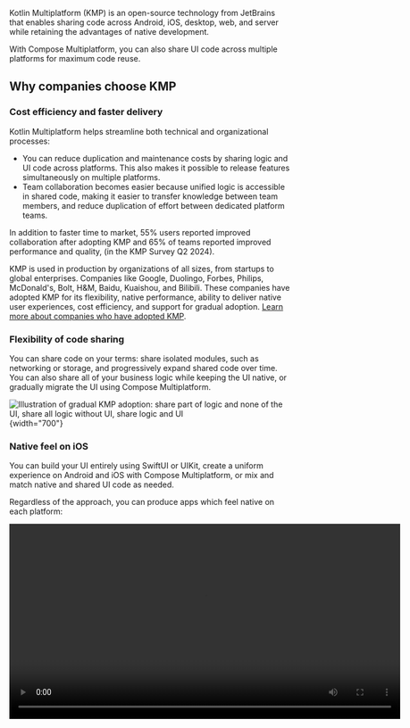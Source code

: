 [//]: # (title: What is Kotlin Multiplatform)

Kotlin Multiplatform (KMP) is an open-source technology from JetBrains that enables sharing code across Android, iOS, desktop,
web, and server while retaining the advantages of native development.

With Compose Multiplatform, you can also share UI code across multiple platforms for maximum code reuse.

## Why companies choose KMP

### Cost efficiency and faster delivery

Kotlin Multiplatform helps streamline both technical and organizational processes:

* You can reduce duplication and maintenance costs by sharing logic and UI code across platforms.
This also makes it possible to release features simultaneously on multiple platforms.
* Team collaboration becomes easier because unified logic is accessible in shared code, making
it easier to transfer knowledge between team members, and reduce duplication of effort between dedicated platform teams.

In addition to faster time to market, <format style="bold,">55%</format> users reported improved collaboration after adopting KMP
and <format style="bold,">65%</format> of teams reported improved performance and quality, (in the KMP Survey Q2 2024).

KMP is used in production by organizations of all sizes, from startups to global enterprises.
Companies like Google, Duolingo, Forbes, Philips, McDonald's, Bolt, H&M, Baidu, Kuaishou, and Bilibili.
These companies have adopted KMP for its flexibility, native performance, ability to deliver native user experiences,
cost efficiency, and support for gradual adoption. [Learn more about companies who have adopted KMP](case-studies.topic).

### Flexibility of code sharing

You can share code on your terms: share isolated modules, such as networking or storage, and progressively
expand shared code over time.
You can also share all of your business logic while keeping the UI native, or gradually migrate the UI
using Compose Multiplatform.

![Illustration of gradual KMP adoption: share part of logic and none of the UI, share all logic without UI, share logic and UI](kmp-graphic.png){width="700"}

### Native feel on iOS

You can build your UI entirely using SwiftUI or UIKit, create a uniform experience on Android and iOS with Compose Multiplatform,
or mix and match native and shared UI code as needed.

Regardless of the approach, you can produce apps which feel native on each platform: 

<video src="https://www.youtube.com/watch?v=LB5a2FRrT94" width="700"/>

### Native performance

Kotlin Multiplatform leverages [Kotlin/Native](https://kotlinlang.org/docs/native-overview.html)
to produce native binaries and access platform APIs directly where virtual machines are undesirable or impossible,
for example, on iOS.

This helps achieve near-native performance while writing platform-agnostic code:

![Graphs showing comparable performance of Compose Multiplatform and SwiftUI on iOS on iPhone 13 and iPhone 16](cmp-ios-performance.png){width="700"}

### Seamless tooling

IntelliJ IDEA and Android Studio provide smart IDE support for KMP with the [Kotlin Multiplatform IDE plugin](https://plugins.jetbrains.com/plugin/14936-kotlin-multiplatform)
common UI previews, [](compose-hot-reload.md), cross-language navigation, refactorings, and debugging across Kotlin and Swift code.

<video src="https://youtu.be/ACmerPEQAWA" width="700"/>

### AI-powered development

Let [Junie](https://jetbrains.com/junie), the JetBrains' AI coding agent, handle KMP tasks so your team can move faster.

## Discover Kotlin Multiplatform use cases

Look at how companies and developers already enjoy the benefits of shared Kotlin code:

* Learn how companies have successfully adopted KMP in their codebases on our [case studies page](case-studies.topic).
* Check out a wide range of sample apps in our [curated sample list](multiplatform-samples.md) and the GitHub [kotlin-multiplatform-sample](https://github.com/topics/kotlin-multiplatform-sample) topic.
* Search for specific multiplatform libraries among the thousands already present on [klibs.io](https://klibs.io/).

## Learn the basics

To quickly see KMP in action, try the [quickstart](quickstart.md).
You'll set up your environment and run a sample application on different platforms.

Choose a use case
: * To create an app that shares both UI and business logic code between platforms,
follow the [shared logic and UI tutorial](compose-multiplatform-create-first-app.md).
  * To see how an Android app can be turned into a multiplatform app,
  check out our [migration tutorial](multiplatform-integrate-in-existing-app.md).
  * To see how you can share some code without sharing UI implementation,
  follow the [shared logic tutorial](multiplatform-create-first-app.md).

Dig into technical details
: * Start with the [basic project structure](multiplatform-discover-project.md).
  * Learn about the available [sharing code mechanisms](multiplatform-share-on-platforms.md).
  * See [how dependencies work](multiplatform-add-dependencies.md) in a KMP project.
  * Consider different [iOS integration methods](multiplatform-ios-integration-overview.md).
  * Learn how KMP [compiles code](multiplatform-configure-compilations.md) and [builds binaries](multiplatform-build-native-binaries.md)
    for various targets.
  * Read about [publishing a multiplatform app](multiplatform-publish-apps.md)
    or a [multiplatform library](multiplatform-publish-lib-setup.md). 

## Adopt Kotlin Multiplatform at scale

Adopting a cross-platform framework in a team can be a challenge.
To learn about the benefits and solutions to potential problems, take a look at our high-level overviews
of cross-platform development:

* [](cross-platform-mobile-development.md): Provides an overview of the different approaches and implementations for cross-platform applications.
* [](multiplatform-introduce-your-team.md): Offers strategies to introduce cross-platform development in a team.
* [](multiplatform-reasons-to-try.md): Lists reasons to adopt Kotlin Multiplatform as your cross-platform solution.